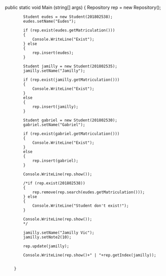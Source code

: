 public static void Main (string[] args)
        {
            Repository rep = new Repository();

            Student eudes = new Student(201802538);
            eudes.setName("Eudes");

            if (rep.exist(eudes.getMatriculation()))
            {
                Console.WriteLine("Exist");
            } else
            {
                rep.insert(eudes);
            }

            Student jamilly = new Student(201802535);
            jamilly.setName("Jamilly");

            if (rep.exist(jamilly.getMatriculation()))
            {
                Console.WriteLine("Exist");
            }
            else
            {
                rep.insert(jamilly);
            }

            Student gabriel = new Student(201802530);
            gabriel.setName("Gabriel");

            if (rep.exist(gabriel.getMatriculation()))
            {
                Console.WriteLine("Exist");
            }
            else
            {
                rep.insert(gabriel);
            }

            Console.WriteLine(rep.show());

            /*if (rep.exist(201802538))
            {
                rep.remove(rep.search(eudes.getMatriculation()));
            } else
            {
                Console.WriteLine("Student don't exist!");
            }

            Console.WriteLine(rep.show());
            */

            jamilly.setName("Jamilly Vic");
            jamilly.setNote2(10);

            rep.update(jamilly);

            Console.WriteLine(rep.show()+" | "+rep.getIndex(jamilly));


        }